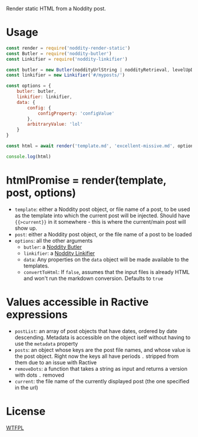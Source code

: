 
Render static HTML from a Noddity post.

# Usage

```js
const render = require('noddity-render-static')
const Butler = require('noddity-butler')
const Linkifier = require('noddity-linkifier')

const butler = new Butler(noddityUrlString | noddityRetrieval, levelUpDb, [options])
const linkifier = new Linkifier('#/myposts/')

const options = {
	butler: butler,
	linkifier: linkifier,
	data: {
		config: {
			configProperty: 'configValue'
		},
		arbitraryValue: 'lol'
	}
}

const html = await render('template.md', 'excellent-missive.md', options)

console.log(html)

```

# htmlPromise = render(template, post, options)

- `template`: either a Noddity post object, or file name of a post, to be used as the template into which the current post will be injected.  Should have `{{>current}}` in it somewhere - this is where the current/main post will show up.
- `post`: either a Noddity post object, or the file name of a post to be loaded
- `options`: all the other arguments
	- `butler`: a [Noddity Butler](https://www.npmjs.com/package/noddity-butler)
	- `linkifier`: a [Noddity Linkifier](https://www.npmjs.com/package/noddity-linkifier)
	- `data`: Any properties on the `data` object will be made available to the templates.
	- `convertToHtml`: If `false`, assumes that the input files is already HTML and won't run the markdown conversion.  Defaults to `true`

# Values accessible in Ractive expressions

- `postList`: an array of post objects that have dates, ordered by date descending.  Metadata is accessible on the object iself without having to use the `metadata` property
- `posts`: an object whose keys are the post file names, and whose value is the post object.  Right now the keys all have periods `.` stripped from them due to an issue with Ractive
- `removeDots`: a function that takes a string as input and returns a version with dots `.` removed
- `current`: the file name of the currently displayed post (the one specified in the url)

# License

[WTFPL](http://wtfpl2.com)
